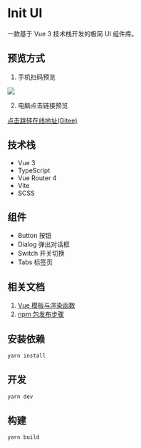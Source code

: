 # Init UI

一款基于 Vue 3 技术栈开发的极简 UI 组件库。

## 预览方式

1. 手机扫码预览


  ![](https://gitee.com/hellow2887/blogimage/raw/master/img/giteeQRCode2.png)

2. 电脑点击链接预览

  [点击跳转在线地址(Gitee)](http://hellow2887.gitee.io/init-ui-vue3/#/)

## 技术栈
- Vue 3
- TypeScript
- Vue Router 4
- Vite
- SCSS 

## 组件
- Button 按钮
- Dialog 弹出对话框
- Switch 开关切换
- Tabs 标签页

## 相关文档

1. [Vue 模板与渲染函数](https://www.yuque.com/docs/share/ee3ab99a-4a3c-4592-a7d8-063cad4052a5?#《Vue模板与渲染函数》)
2. [npm 包发布步骤](https://www.yuque.com/docs/share/fb641c48-e7ae-4224-b41c-7089f6d1e60d?#《npm包发布步骤》)

## 安装依赖

```bash
yarn install
```

## 开发

```bash
yarn dev
```

## 构建

```bash
yarn build
```


